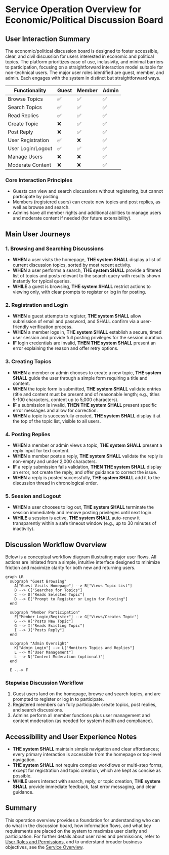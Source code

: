 # Service Operation Overview for Economic/Political Discussion Board

## User Interaction Summary

The economic/political discussion board is designed to foster accessible, clear, and civil discussion for users interested in economic and political topics. The platform prioritizes ease of use, inclusivity, and minimal barriers to participation, focusing on a straightforward interaction model suitable for non-technical users. The major user roles identified are guest, member, and admin. Each engages with the system in distinct but straightforward ways.

| Functionality         | Guest        | Member       | Admin        |
|----------------------|--------------|--------------|--------------|
| Browse Topics        | ✅           | ✅           | ✅           |
| Search Topics        | ✅           | ✅           | ✅           |
| Read Replies         | ✅           | ✅           | ✅           |
| Create Topic         | ❌           | ✅           | ✅           |
| Post Reply           | ❌           | ✅           | ✅           |
| User Registration    | ✅           | ❌           | ✅           |
| User Login/Logout    | ✅           | ✅           | ✅           |
| Manage Users         | ❌           | ❌           | ✅           |
| Moderate Content     | ❌           | ❌           | ✅           |

### Core Interaction Principles
- Guests can view and search discussions without registering, but cannot participate by posting.
- Members (registered users) can create new topics and post replies, as well as browse and search.
- Admins have all member rights and additional abilities to manage users and moderate content if needed (for future extensibility).

## Main User Journeys

### 1. Browsing and Searching Discussions
- **WHEN** a user visits the homepage, **THE system SHALL** display a list of current discussion topics, sorted by most recent activity.
- **WHEN** a user performs a search, **THE system SHALL** provide a filtered list of topics and posts relevant to the search query with results shown instantly for typical queries.
- **WHILE** a guest is browsing, **THE system SHALL** restrict actions to viewing only, with clear prompts to register or log in for posting.

### 2. Registration and Login
- **WHEN** a guest attempts to register, **THE system SHALL** allow submission of email and password, and SHALL confirm via a user-friendly verification process.
- **WHEN** a member logs in, **THE system SHALL** establish a secure, timed user session and provide full posting privileges for the session duration.
- **IF** login credentials are invalid, **THEN THE system SHALL** present an error explaining the reason and offer retry options.

### 3. Creating Topics
- **WHEN** a member or admin chooses to create a new topic, **THE system SHALL** guide the user through a simple form requiring a title and content.
- **WHEN** the topic form is submitted, **THE system SHALL** validate entries (title and content must be present and of reasonable length; e.g., titles 5-100 characters, content up to 5,000 characters).
- **IF** a submission is invalid, **THEN THE system SHALL** present specific error messages and allow for correction.
- **WHEN** a topic is successfully created, **THE system SHALL** display it at the top of the topic list, visible to all users.

### 4. Posting Replies
- **WHEN** a member or admin views a topic, **THE system SHALL** present a reply input for text content.
- **WHEN** a member posts a reply, **THE system SHALL** validate the reply is non-empty and under 2,000 characters.
- **IF** a reply submission fails validation, **THEN THE system SHALL** display an error, not create the reply, and offer guidance to correct the issue.
- **WHEN** a reply is posted successfully, **THE system SHALL** add it to the discussion thread in chronological order.

### 5. Session and Logout
- **WHEN** a user chooses to log out, **THE system SHALL** terminate the session immediately and remove posting privileges until next login.
- **WHILE** a session is active, **THE system SHALL** auto-renew it transparently within a safe timeout window (e.g., up to 30 minutes of inactivity).

## Discussion Workflow Overview

Below is a conceptual workflow diagram illustrating major user flows. All actions are initiated from a simple, intuitive interface designed to minimize friction and maximize clarity for both new and returning users.

```mermaid
graph LR
  subgraph "Guest Browsing"
    A["Guest Visits Homepage"] --> B["Views Topic List"]
    B --> C["Searches for Topics"]
    C --> D["Reads Selected Topic"]
    D --> E["Prompt to Register or Login for Posting"]
  end

  subgraph "Member Participation"
    F["Member Login/Register"] --> G["Views/Creates Topic"]
    G --> H["Posts New Topic"]
    G --> I["Reads Existing Topic"]
    I --> J["Posts Reply"]
  end

  subgraph "Admin Oversight"
    K["Admin Login"] --> L["Monitors Topics and Replies"]
    L --> M["User Management"]
    L --> N["Content Moderation (optional)"]
  end

  E -.-> F
```

### Stepwise Discussion Workflow
1. Guest users land on the homepage, browse and search topics, and are prompted to register or log in to participate.
2. Registered members can fully participate: create topics, post replies, and search discussions.
3. Admins perform all member functions plus user management and content moderation (as needed for system health and compliance).

## Accessibility and User Experience Notes
- **THE system SHALL** maintain simple navigation and clear affordances; every primary interaction is accessible from the homepage or top-level navigation.
- **THE system SHALL** not require complex workflows or multi-step forms, except for registration and topic creation, which are kept as concise as possible.
- **WHILE** users interact with search, reply, or topic creation, **THE system SHALL** provide immediate feedback, fast error messaging, and clear guidance.

## Summary
This operation overview provides a foundation for understanding who can do what in the discussion board, how information flows, and what key requirements are placed on the system to maximize user clarity and participation. For further details about user roles and permissions, refer to [User Roles and Permissions](./05-user-roles-and-permissions.md), and to understand broader business objectives, see the [Service Overview](./01-service-overview.md).
